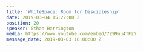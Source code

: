 ```yaml
---
title: 'WhiteSpace: Room for Discipleship'
date: 2019-03-04 15:22:00 Z
position: 20
speaker: Ethan Harrington
media: https://www.youtube.com/embed/7Z99uu4TF2Y
message_date: 2019-03-03 10:00:00 Z
---
```


